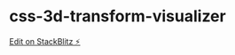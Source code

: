 # css-3d-transform-visualizer

[Edit on StackBlitz ⚡️](https://stackblitz.com/edit/css-3d-transform-visualizer)